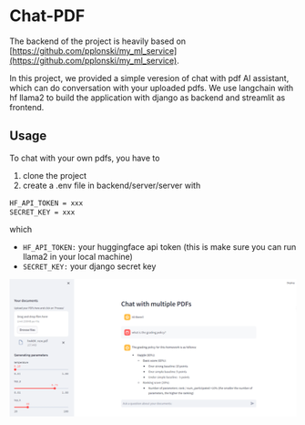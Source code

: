 # Chat-PDF

The backend of the project is heavily based on [https://github.com/pplonski/my_ml_service](https://github.com/pplonski/my_ml_service).

In this project, we provided a simple veresion of chat with pdf AI assistant, which can do conversation with your uploaded pdfs. We use langchain with hf llama2 to build the application with django as backend and streamlit as frontend.

## Usage

To chat with your own pdfs, you have to

1. clone the project
2. create a .env file in backend/server/server with

```env
HF_API_TOKEN = xxx
SECRET_KEY = xxx
```

which

- `HF_API_TOKEN:` your huggingface api token (this is make sure you can run llama2 in your local machine)
- `SECRET_KEY:` your django secret key

![app](./assets/app.png)